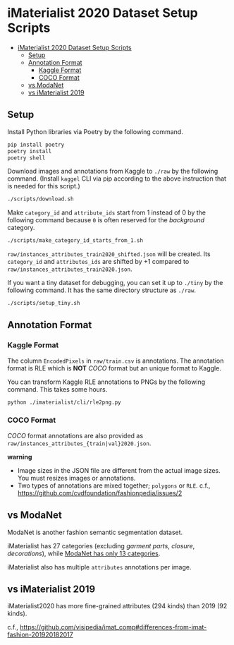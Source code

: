 # iMaterialist 2020 Dataset Setup Scripts

<!-- TOC -->

- [iMaterialist 2020 Dataset Setup Scripts](#imaterialist-2020-dataset-setup-scripts)
  - [Setup](#setup)
  - [Annotation Format](#annotation-format)
    - [Kaggle Format](#kaggle-format)
    - [COCO Format](#coco-format)
  - [vs ModaNet](#vs-modanet)
  - [vs iMaterialist 2019](#vs-imaterialist-2019)

<!-- /TOC -->

## Setup

Install Python libraries via Poetry by the following command.

```sh
pip install poetry
poetry install
poetry shell
```

Download images and annotations from Kaggle to `./raw` by the following command.
(Install `kaggel` CLI via pip according to the above instruction that is needed for this script.)

```sh
./scripts/download.sh
```

Make `category_id` and `attribute_ids` start from 1 instead of 0 by the following command
because `0` is often reserved for the _background_ category.

```sh
./scripts/make_category_id_starts_from_1.sh
```

`raw/instances_attributes_train2020_shifted.json` will be created.
Its `category_id` and `attributes_ids` are shifted by +1 compared to `raw/instances_attributes_train2020.json`.

If you want a tiny dataset for debugging, you can set it up to `./tiny` by the following command. It has the same directory structure as `./raw`.

```sh
./scripts/setup_tiny.sh
```

## Annotation Format

### Kaggle Format

The column `EncodedPixels` in `raw/train.csv` is annotations.
The annotation format is RLE which is **NOT** _COCO_ format but an unique format to Kaggle.

You can transform Kaggle RLE annotations to PNGs by the following command. This takes some hours.

```sh
python ./imaterialist/cli/rle2png.py
```

### COCO Format

_COCO_ format annotations are also provided as `raw/instances_attributes_{train|val}2020.json`.

**warning**

- Image sizes in the JSON file are different from the actual image sizes. You must resizes images or annotations.
- Two types of annotations are mixed together; `polygons` or `RLE`. c.f., https://github.com/cvdfoundation/fashionpedia/issues/2

## vs ModaNet

ModaNet is another fashion semantic segmentation dataset.

iMaterialist has 27 categories (excluding _garment parts_, _closure_, _decorations_), while [ModaNet has only 13 categories](https://github.com/hrsma2i/modanet#labels).

iMaterialist also has multiple `attributes` annotations per image.

## vs iMaterialist 2019

iMaterialist2020 has more fine-grained attributes (294 kinds) than 2019 (92 kinds).

c.f., https://github.com/visipedia/imat_comp#differences-from-imat-fashion-201920182017
